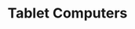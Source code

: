 ---
word: "true"

types: "word"

title: "Tablet Computers"

categories: ['']

tags: ['Tablet', 'Computers']

arabic: 'الحاسبات اللّوحية'

arexps: []

enwords: ['Tablet Computers']

enexps: []

arlexicons: 'ح'

enlexicons: 'T'

authors: ['Ruqayya Roshdy']

translators: ['X']

citations: 'تطبيقات أساسية في المعالجة الآلية للغة العربية'

sources: 'مركز الملك عبدالله بن عبدالعزيز الدولي لخدمة اللغة العربية'

slug: ""
---